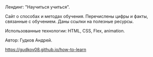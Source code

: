 Лендинг: "Научиться учиться".

Сайт о способах и методах обучения.
Перечислены цифры и факты, связанные с обучением. Даны ссылки на полезные ресурсы.

Использованные технологии: HTML, CSS, Flex, animation.

Автор: Гудков Андрей.

https://gudkov08.github.io/how-to-learn
